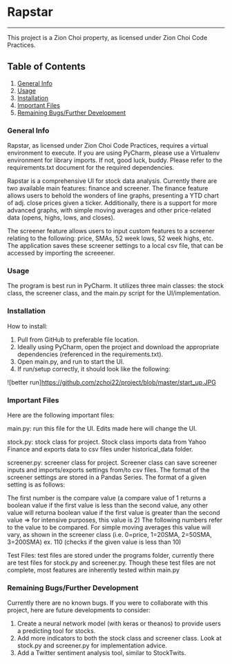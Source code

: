 # Rapstar
***
This project is a Zion Choi property, as licensed under Zion Choi Code Practices.
## Table of Contents
1. [General Info](#general-info)
2. [Usage](#Usage)
3. [Installation](#installation)
4. [Important Files](#Important-Files)
5. [Remaining Bugs/Further Development](#Bugs/Further_Development)

### General Info
Rapstar, as licensed under Zion Choi Code Practices, requires a virtual environment to execute. If you are using PyCharm, please use a Virtualenv environment for library imports. If not, good luck, buddy. Please refer to the requirements.txt document for the required dependencies.

Rapstar is a comprehensive UI for stock data analysis. Currently there are two available main features: finance and screener. The finance feature allows users to behold the wonders of line graphs, presenting a YTD chart of adj. close prices given a ticker. Additionally, there is a support for more advanced graphs, with simple moving averages and other price-related data (opens, highs, lows, and closes).

The screener feature allows users to input custom features to a screener relating to the following: price, SMAs, 52 week lows, 52 week highs, etc. The application saves these screener settings to a local csv file, that can be accessed by importing the screeener. 

### Usage
The program is best run in PyCharm. It utilizes three main classes: the stock class, the screener class, and the main.py script for the UI/implementation.

### Installation
How to install:
1. Pull from GitHub to preferable file location.
2. Ideally using PyCharm, open the project and download the appropriate dependencies (referenced in the requirements.txt).
3. Open main.py, and run to start the UI.
4. If run/setup correctly, it should look like the following:

![better run]https://github.com/zchoi22/project/blob/master/start_up.JPG

### Important Files
Here are the following important files:

main.py: run this file for the UI. Edits made here will change the UI.

stock.py: stock class for project. Stock class imports data from Yahoo Finance and exports data to csv files under historical_data folder.

screener.py: screener class for project. Screener class can save screener inputs and imports/exports settings from/to csv files. The format of the screener settings are stored in a Pandas Series. The format of a given setting is as follows:

The first number is the compare value (a compare value of 1 returns a boolean value if the first value is less than the second value, any other value will returna boolean value if the first value is greater than the second value => for intensive purposes, this value is 2)
  The following numbers refer to the value to be compared. For simple moving averages this value will vary, as shown in the screener class (i.e. 0=price, 1=20SMA, 2=50SMA, 3=200SMA) 
  ex. 110 (checks if the given value is less than 10)

Test Files: test files are stored under the programs folder, currently there are test files for stock.py and screener.py. Though these test files are not complete, most features are inherently tested within main.py

### Remaining Bugs/Further Development
Currently there are no known bugs.
If you were to collaborate with this project, here are future developments to consider:
1. Create a neural network model (with keras or theanos) to provide users a predicting tool for stocks.
2. Add more indicators to both the stock class and screener class. Look at stock.py and screener.py for implementation advice.
3. Add a Twitter sentiment analysis tool, similar to StockTwits.
